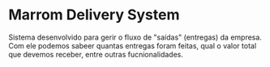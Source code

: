 # Marrom Delivery System
Sistema desenvolvido para gerir o fluxo de "saídas" (entregas) da empresa.
Com ele podemos sabeer quantas entregas foram feitas, qual o valor total que devemos receber, entre outras fucnionalidades.
